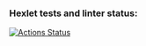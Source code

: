 ### Hexlet tests and linter status:
[![Actions Status](https://github.com/slipper-killer/frontend-project-44/workflows/hexlet-check/badge.svg)](https://github.com/slipper-killer/frontend-project-44/actions)